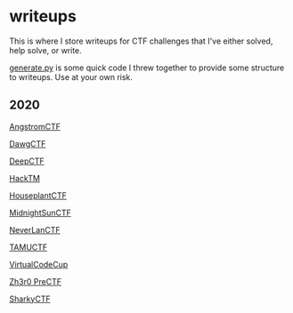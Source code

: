 # writeups

This is where I store writeups for CTF challenges that I've either solved, help solve, or write.

[generate.py](generate.py) is some quick code I threw together to provide some structure to writeups. Use at your own risk.

## 2020
[AngstromCTF](2020-AngstromCTF)

[DawgCTF](2020-DawgCTF)

[DeepCTF](2020-DeepCTF)

[HackTM](2020-HackTM)

[HouseplantCTF](2020-HouseplantCTF)

[MidnightSunCTF](2020-MidnightSunCTF)

[NeverLanCTF](2020-NeverLanCTF)

[TAMUCTF](2020-TAMUCTF)

[VirtualCodeCup](2020-VirtualCodeCup)

[Zh3r0 PreCTF](2020-Zh3r0PreCTF)

[SharkyCTF](2020-SharkyCTF)
